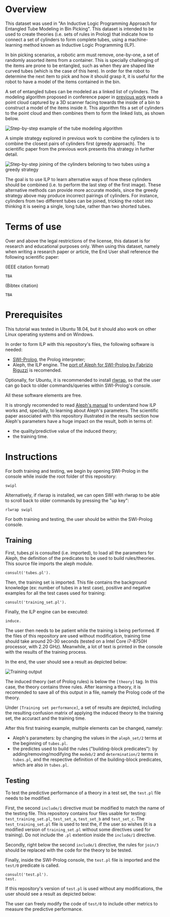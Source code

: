# Overview

This dataset was used in "An Inductive Logic Programming Approach for Entangled Tube Modeling in Bin Picking". This dataset is intended to be used to create theories (i.e. sets of rules in Prolog) that indicate how to connect a set of cylinders to form complete tubes, using a machine-learning method known as Inductive Logic Programming (ILP).

In bin picking scenarios, a robotic arm must remove, one-by-one, a set of randomly assorted items from a container. This is specially challenging of the items are prone to be entangled, such as when they are shaped like curved tubes (which is the case of this here). In order for the robot to determine the next item to pick and how it should grasp it, it is useful for the robot to have a model of the items contained in the bin.

A set of entangled tubes can be modeled as a linked list of cylinders. The modeling algorithm proposed in conference paper in [previous work](https://link.springer.com/chapter/10.1007/978-3-030-35990-4_50) reads a point cloud captured by a 3D scanner facing towards the inside of a bin to construct a model of the items inside it. This algorithm fits a set of cylinders to the point cloud and then combines them to form the linked lists, as shown below.

![Step-by-step example of the tube modeling algorithm](https://github.com/GoncaloLeao/Entangled-Tubes-Bin-Picking-Dataset/blob/master/an-ilp-approach-for-entangled-tube-modeling-in-bin-picking/images/modeling-example.png?raw=true)

A simple strategy explored in previous work to combine the cylinders is to combine the closest pairs of cylinders first (greedy approach). The scientific paper from the previous work presents this strategy in further detail.

![Step-by-step joining of the cylinders beloning to two tubes using a greedy strategy](https://github.com/GoncaloLeao/Entangled-Tubes-Bin-Picking-Dataset/blob/master/an-ilp-approach-for-entangled-tube-modeling-in-bin-picking/images/tube-joining-steps.png?raw=true)

The goal is to use ILP to learn alternative ways of how these cylinders should be combined (i.e. to perform the last step of the first image). These alternative methods can provide more accurate models, since the greedy strategy above may produce incorrect pairings of cylinders. For instance, cylinders from two different tubes can be joined, tricking the robot into thinking it is seeing a single, long tube, rather than two shorted tubes.

# Terms of use

Over and above the legal restrictions of the license, this dataset is for research and educational purposes only. When using this dataset, namely when writing a research paper or article, the End User shall reference the following scientific paper:

(IEEE citation format)
```
TBA
```

(Bibtex citation)
```
TBA
```

# Prerequisites

This tutorial was tested in Ubuntu 18.04, but it should also work on other Linux operating systems and on Windows.

In order to form ILP with this repository's files, the following software is needed:
- [SWI-Prolog](https://github.com/SWI-Prolog/swipl-devel), the Prolog interpreter;
- Aleph, the ILP engine. The [port of Aleph for SWI-Prolog by Fabrizio Riguzzi](https://github.com/friguzzi/aleph) is recomended.

Optionally, for Ubuntu, it is recommended to install [rlwrap](https://github.com/hanslub42/rlwrap), so that the user can go back to older commands/queries within SWI-Prolog's console.

All these software elements are free.

It is strongly recomended to read [Aleph's manual](https://www.di.ubi.pt/~jpaulo/competence/tutorials/aleph.pdf) to understand how ILP works and, specially, to learning about Aleph's parameters. The scientific paper associated with this repository illustrated in the results section how Aleph's parameters have a huge impact on the result, both in terms of:
- the quality/predictive value of the induced theory;
- the training time.

# Instructions

For both training and testing, we begin by opening SWI-Prolog in the console while inside the root folder of this repository:

```
swipl
```

Alternatively, if rlwrap is installed, we can open SWI with rlwrap to be able to scroll back to older commands by pressing the "up key":

```
rlwrap swipl
```

For both training and testing, the user should be within the SWI-Prolog console.

## Training

First, tubes.pl is consulted (i.e. imported), to load all the parameters for Aleph, the definition of the predicates to be used to build rules/theories. This source file imports the aleph module.
```
consult('tubes.pl').
```

Then, the training set is imported. This file contains the background knowledge (ex: number of tubes in a test case), positive and negative examples for all the test cases used for training:
```
consult('training_set.pl').
```

Finally, the ILP engine can be executed:
```
induce.
```

The user then needs to be patient while the training is being performed. If the files of this repository are used without modification, training time should take around 20-30 seconds (tested on a Intel Core i7-8750H processor, with 2.20 GHz). Meanwhile, a lot of text is printed in the console with the results of the training process.

In the end, the user should see a result as depicted below:

![Training output](https://github.com/GoncaloLeao/Entangled-Tubes-Bin-Picking-Dataset/blob/master/an-ilp-approach-for-entangled-tube-modeling-in-bin-picking/images/training.png?raw=true)

The induced theory (set of Prolog rules) is below the ```[theory]``` tag. In this case, the theory contains three rules. After learning a theory, it is recomended to save all of this output in a file, namely the Prolog code of the theory.

Under ```[Training set performance]```, a set of results are depicted, including the resulting confusion matrix of applying the induced theory to the training set, the accuract and the training time.

After this first training example, multiple elements can be changed, namely:
- Aleph's parameters: by changing the values in the ```aleph_set/2``` terms at the beginning of ```tubes.pl```.
- the predictes used to build the rules ("building-block predicates"): by adding/removing/modifying the ```modeb/2``` and ```determination/2``` terms in ```tubes.pl```, and the respective definition of the building-block predicates, which are also in ```tubes.pl```.

## Testing 

To test the predictive performance of a theory in a test set, the ```test.pl``` file needs to be modified.

First, the second ```include/1``` directive must be modified to match the name of the testing file. This repository contains four files usable for testing: 
```test_training_set.pl```, ```test_set_a```, ```test_set_b``` and ```test_set_c```. The ```test_training_set.pl``` file is used to test the, if the user so wishes (it is a modified version of ```training_set.pl``` without some directives used for training). Do not include the ```.pl``` extention inside the ```include/1``` directive.

Secondly, right below the second ```include/1``` directive, the rules for ```join/3``` should be replaced with the code for the theory to be tested.

Finally, inside the SWI-Prolog console, the ```test.pl``` file is imported and the ```test/0``` predicate is called.

```
consult('test.pl').
test.
```

If this repository's version of ```test.pl``` is used without any modifications, the user should see a result as depicted below:

The user can freely modify the code of ```test/0``` to include other metrics to measure the predictive performance.


